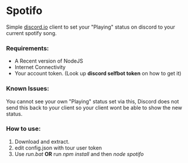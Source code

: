 # Spotifo
Simple [discord.io](https://github.com/izy521/discord.io) client to set your "Playing" status on discord to your current spotify song.

### Requirements:
- A Recent version of NodeJS
- Internet Connectivity
- Your account token. (Look up **discord selfbot token** on how to get it)

### Known Issues:
You cannot see your own "Playing" status set via this, Discord does not send this back to your client so your client wont be able to show the new status.

### How to use:
1. Download and extract.
2. edit config.json with tour user token
3. Use *run.bat* **OR** run *npm install* and then *node spotifo*
